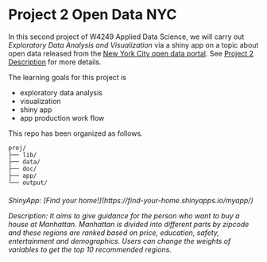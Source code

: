# Project 2 Open Data NYC

In this second project of W4249 Applied Data Science, we will carry out *Exploratory Data Analysis and Visualization* via a shiny app on a topic about open data released from the [New York City open data portal](https://nycopendata.socrata.com/). See [Project 2 Description](project2_desc.md) for more details.  

The learning goals for this project is 
- exploratory data analysis
- visualization
- shiny app
- app production work flow

This repo has been organized as follows.
```
proj/
├── lib/
├── data/
├── doc/
├── app/
└── output/
```
<h6>ShinyApp: [Find your home!](https://find-your-home.shinyapps.io/myapp/)

Description: It aims to give guidance for the person who want to buy a house at Manhattan. Manhattan is divided into different parts by zipcode and these regions are ranked based on price, education, safety, entertainment and demographics. Users can change the weights of variables to get the top 10 recommended regions.
